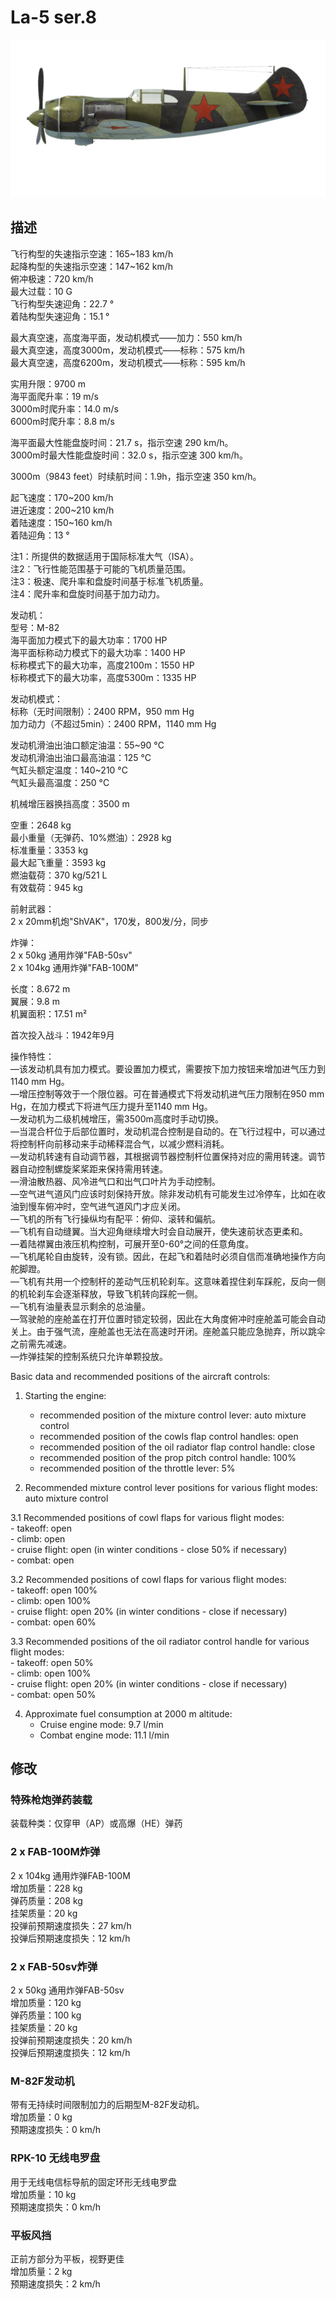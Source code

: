 # La-5 ser.8  
  
![la5s8](../images/la5s8.png)  
  
## 描述  
  
飞行构型的失速指示空速：165~183 km/h  
起降构型的失速指示空速：147~162 km/h  
俯冲极速：720 km/h  
最大过载：10 G  
飞行构型失速迎角：22.7 °  
着陆构型失速迎角：15.1 °  
  
最大真空速，高度海平面，发动机模式——加力：550 km/h  
最大真空速，高度3000m，发动机模式——标称：575 km/h  
最大真空速，高度6200m，发动机模式——标称：595 km/h  
  
实用升限：9700 m  
海平面爬升率：19 m/s  
3000m时爬升率：14.0 m/s  
6000m时爬升率：8.8 m/s  
  
海平面最大性能盘旋时间：21.7 s，指示空速 290 km/h。  
3000m时最大性能盘旋时间：32.0 s，指示空速 300 km/h。  
  
3000m（9843 feet）时续航时间：1.9h，指示空速 350 km/h。  
  
起飞速度：170~200 km/h  
进近速度：200~210 km/h  
着陆速度：150~160 km/h  
着陆迎角：13 °  
  
注1：所提供的数据适用于国际标准大气（ISA）。  
注2：飞行性能范围基于可能的飞机质量范围。  
注3：极速、爬升率和盘旋时间基于标准飞机质量。  
注4：爬升率和盘旋时间基于加力动力。  
  
发动机：  
型号：M-82  
海平面加力模式下的最大功率：1700 HP  
海平面标称动力模式下的最大功率：1400 HP  
标称模式下的最大功率，高度2100m：1550 HP  
标称模式下的最大功率，高度5300m：1335 HP  
  
发动机模式：  
标称（无时间限制）：2400 RPM，950 mm Hg  
加力动力（不超过5min）：2400 RPM，1140 mm Hg  
  
发动机滑油出油口额定油温：55~90 °C  
发动机滑油出油口最高油温：125 °C  
气缸头额定温度：140~210 °C  
气缸头最高温度：250 °C  
  
机械增压器换挡高度：3500 m  
  
空重：2648 kg  
最小重量（无弹药、10%燃油）：2928 kg  
标准重量：3353 kg  
最大起飞重量：3593 kg  
燃油载荷：370 kg/521 L  
有效载荷：945 kg  
  
前射武器：  
2 x 20mm机炮"ShVAK"，170发，800发/分，同步  
  
炸弹：  
2 x 50kg 通用炸弹"FAB-50sv"  
2 x 104kg 通用炸弹"FAB-100M"  
  
长度：8.672 m  
翼展：9.8 m  
机翼面积：17.51 m²  
  
首次投入战斗：1942年9月  
  
操作特性：  
—该发动机具有加力模式。要设置加力模式，需要按下加力按钮来增加进气压力到1140 mm Hg。  
—增压控制等效于一个限位器。可在普通模式下将发动机进气压力限制在950 mm Hg，在加力模式下将进气压力提升至1140 mm Hg。  
—发动机为二级机械增压，需3500m高度时手动切换。  
—当混合杆位于后部位置时，发动机混合控制是自动的。在飞行过程中，可以通过将控制杆向前移动来手动稀释混合气，以减少燃料消耗。  
—发动机转速有自动调节器，其根据调节器控制杆位置保持对应的需用转速。调节器自动控制螺旋桨桨距来保持需用转速。  
—滑油散热器、风冷进气口和出气口叶片为手动控制。  
—空气进气道风门应该时刻保持开放。除非发动机有可能发生过冷停车，比如在收油到慢车俯冲时，空气进气道风门才应关闭。  
—飞机的所有飞行操纵均有配平：俯仰、滚转和偏航。  
—飞机有自动缝翼。当大迎角继续增大时会自动展开，使失速前状态更柔和。  
—着陆襟翼由液压机构控制，可展开至0-60°之间的任意角度。  
—飞机尾轮自由旋转，没有锁。因此，在起飞和着陆时必须自信而准确地操作方向舵脚蹬。  
—飞机有共用一个控制杆的差动气压机轮刹车。这意味着捏住刹车踩舵，反向一侧的机轮刹车会逐渐释放，导致飞机转向踩舵一侧。  
—飞机有油量表显示剩余的总油量。  
—驾驶舱的座舱盖在打开位置时锁定较弱，因此在大角度俯冲时座舱盖可能会自动关上。由于强气流，座舱盖也无法在高速时开闭。座舱盖只能应急抛弃，所以跳伞之前需先减速。  
—炸弹挂架的控制系统只允许单颗投放。  
  
Basic data and recommended positions of the aircraft controls:  
1. Starting the engine:  
	- recommended position of the mixture control lever: auto mixture control  
	- recommended position of the cowls flap control handles: open  
	- recommended position of the oil radiator flap control handle: close  
	- recommended position of the prop pitch control handle: 100%  
	- recommended position of the throttle lever: 5%  
  
2. Recommended mixture control lever positions for various flight modes: auto mixture control  
  
3.1 Recommended positions of cowl flaps for various flight modes:  
	- takeoff: open  
	- climb: open  
	- cruise flight: open (in winter conditions - close 50% if necessary)  
	- combat: open  
  
3.2 Recommended positions of cowl flaps for various flight modes:  
	- takeoff: open 100%  
	- climb: open 100%  
	- cruise flight: open 20% (in winter conditions - close if necessary)  
	- combat: open 60%  
  
3.3 Recommended positions of the oil radiator control handle for various flight modes:  
	- takeoff: open 50%  
	- climb: open 100%  
	- cruise flight: open 20% (in winter conditions - close if necessary)  
	- combat: open 50%  
  
4. Approximate fuel consumption at 2000 m altitude:  
	- Cruise engine mode: 9.7 l/min  
	- Combat engine mode: 11.1 l/min  
  
## 修改  
  
  
### 特殊枪炮弹药装载  
  
装载种类：仅穿甲（AP）或高爆（HE）弹药  
  
### 2 x FAB-100M炸弹  
  
2 x 104kg 通用炸弹FAB-100M  
增加质量：228 kg  
弹药质量：208 kg  
挂架质量：20 kg  
投弹前预期速度损失：27 km/h  
投弹后预期速度损失：12 km/h  
  
### 2 x FAB-50sv炸弹  
  
2 x 50kg 通用炸弹FAB-50sv  
增加质量：120 kg  
弹药质量：100 kg  
挂架质量：20 kg  
投弹前预期速度损失：20 km/h  
投弹后预期速度损失：12 km/h  
  
### M-82F发动机  
  
带有无持续时间限制加力的后期型M-82F发动机。  
增加质量：0 kg  
预期速度损失：0 km/h  
  
### RPK-10 无线电罗盘  
  
用于无线电信标导航的固定环形无线电罗盘  
增加质量：10 kg  
预期速度损失：0 km/h  
  
### 平板风挡  
  
正前方部分为平板，视野更佳  
增加质量：2 kg  
预期速度损失：2 km/h  